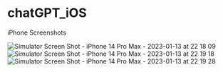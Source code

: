 # chatGPT_iOS

iPhone Screenshots

![Simulator Screen Shot - iPhone 14 Pro Max - 2023-01-13 at 22 18 09](https://user-images.githubusercontent.com/1206161/212448442-e673aceb-df81-47a8-a038-376951776807.png)
![Simulator Screen Shot - iPhone 14 Pro Max - 2023-01-13 at 22 19 18](https://user-images.githubusercontent.com/1206161/212448444-4e6a99a9-ea7e-4d2c-a342-6c339e9991af.png)
![Simulator Screen Shot - iPhone 14 Pro Max - 2023-01-13 at 22 19 28](https://user-images.githubusercontent.com/1206161/212448445-e94ae3cc-738d-48cb-9717-61147e68b7a0.png)
